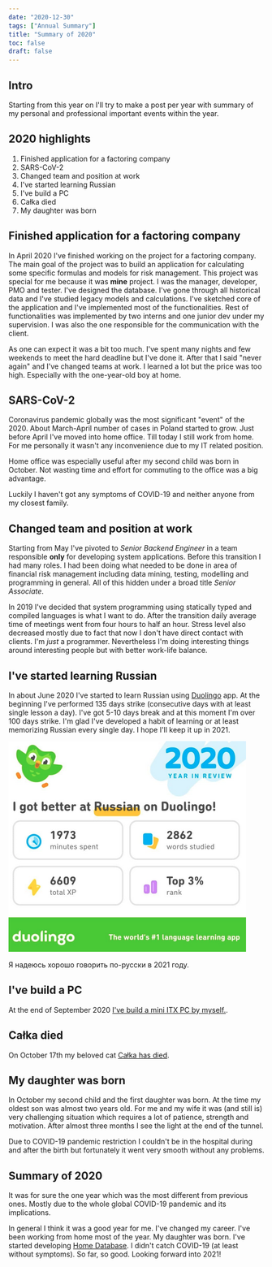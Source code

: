 ```yaml
---
date: "2020-12-30"
tags: ["Annual Summary"]
title: "Summary of 2020"
toc: false
draft: false
---
```


## Intro
Starting from this year on I'll try to make a post per year with summary
of my personal and professional important events within the year.


## 2020 highlights

1. Finished application for a factoring company
1. SARS-CoV-2
1. Changed team and position at work
1. I've started learning Russian
1. I've build a PC
1. Całka died
1. My daughter was born


## Finished application for a factoring company

In April 2020 I've finished working on the project for a factoring company. The
main goal of the project was to build an application for calculating some
specific formulas and models for risk management. This project was special for
me because it was __mine__ project. I was the manager, developer, PMO and
tester. I've designed the database. I've gone through all historical data and
I've studied legacy models and calculations. I've sketched core of the
application and I've implemented most of the functionalities. Rest of
functionalities was implemented by two interns and one junior dev under my
supervision. I was also the one responsible for the communication with the
client.

As one can expect it was a bit too much. I've spent many nights and few
weekends to meet the hard deadline but I've done it. After that I said "never
again" and I've changed teams at work. I learned a lot but the price was too high.
Especially with the one-year-old boy at home.


## SARS-CoV-2

Coronavirus pandemic globally was the most significant "event" of the 2020.
About March-April number of cases in Poland started to grow. Just before April
I've moved into home office. Till today I still work from home. For me
personally it wasn't any inconvenience due to my IT related position.

Home office was especially useful after my second child was born in October.
Not wasting time and effort for commuting to the office was a big advantage.

Luckily I haven't got any symptoms of COVID-19 and neither anyone from my
closest family.


## Changed team and position at work

Starting from May I've pivoted to *Senior Backend Engineer* in a team
responsible **only** for developing system applications. Before this transition
I had many roles. I had been doing what needed to be done in area of financial
risk management including data mining, testing, modelling and programming in
general. All of this hidden under a broad title *Senior Associate*.

In 2019 I've decided that system programming using statically typed and
compiled languages is what I want to do. After the transition daily average time of
meetings went from four hours to half an hour. Stress level also decreased
mostly due to fact that now I don't have direct contact with clients. I'm
*just* a programmer. Nevertheless I'm doing interesting things around
interesting people but with better work-life balance.


## I've started learning Russian

In about June 2020 I've started to learn Russian using
[Duolingo](https://www.duolingo.com/) app. At the beginning I've performed 135
days strike (consecutive days with at least single lesson a day). I've got 5-10
days break and at this moment I'm over 100 days strike. I'm glad I've developed
a habit of learning or at least memorizing Russian every single day. I hope
I'll keep it up in 2021.

![img](duolingo2020Summary.png)

Я надеюсь хорошо говорить по-русски в 2021 году.


## I've build a PC

At the end of September 2020 [I've build a mini ITX PC by myself.](https://dskrzypiec.dev/minipc/).

## Całka died

On October 17th my beloved cat [Całka has died](https://dskrzypiec.dev/calka/).

## My daughter was born

In October my second child and the first daughter was born. At the time my
oldest son was almost two years old. For me and my wife it was (and still is)
very challenging situation which requires a lot of patience, strength and
motivation. After almost three months I see the light at the end of the tunnel.

Due to COVID-19 pandemic restriction I couldn't be in the hospital during and
after the birth but fortunately it went very smooth without any problems.


## Summary of 2020

It was for sure the one year which was the most different from previous ones.
Mostly due to the whole global COVID-19 pandemic and its implications.

In general I think it was a good year for me. I've changed my career. I've been
working from home most of the year. My daughter was born. I've started
developing [Home Database](https://dskrzypiec.dev/home-db/). I didn't catch
COVID-19 (at least without symptoms). So far, so good. Looking forward into
2021!

